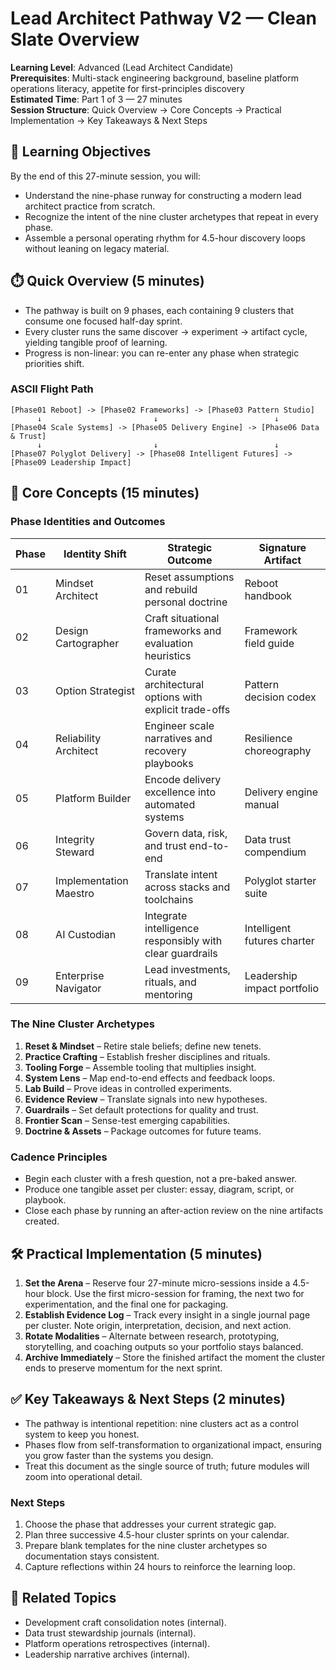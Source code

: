 # Lead Architect Pathway V2 — Clean Slate Overview

**Learning Level**: Advanced (Lead Architect Candidate)  
**Prerequisites**: Multi-stack engineering background, baseline platform operations literacy, appetite for first-principles discovery  
**Estimated Time**: Part 1 of 3 — 27 minutes  
**Session Structure**: Quick Overview → Core Concepts → Practical Implementation → Key Takeaways & Next Steps

## 🎯 Learning Objectives

By the end of this 27-minute session, you will:

- Understand the nine-phase runway for constructing a modern lead architect practice from scratch.
- Recognize the intent of the nine cluster archetypes that repeat in every phase.
- Assemble a personal operating rhythm for 4.5-hour discovery loops without leaning on legacy material.

## ⏱️ Quick Overview (5 minutes)

- The pathway is built on 9 phases, each containing 9 clusters that consume one focused half-day sprint.  
- Every cluster runs the same discover → experiment → artifact cycle, yielding tangible proof of learning.  
- Progress is non-linear: you can re-enter any phase when strategic priorities shift.

### ASCII Flight Path

```text
[Phase01 Reboot] -> [Phase02 Frameworks] -> [Phase03 Pattern Studio]
      ↓                         ↓                          ↓
[Phase04 Scale Systems] -> [Phase05 Delivery Engine] -> [Phase06 Data & Trust]
      ↓                         ↓                          ↓
[Phase07 Polyglot Delivery] -> [Phase08 Intelligent Futures] -> [Phase09 Leadership Impact]
```

## 🧭 Core Concepts (15 minutes)

### Phase Identities and Outcomes

| Phase | Identity Shift | Strategic Outcome | Signature Artifact |
| --- | --- | --- | --- |
| 01 | Mindset Architect | Reset assumptions and rebuild personal doctrine | Reboot handbook |
| 02 | Design Cartographer | Craft situational frameworks and evaluation heuristics | Framework field guide |
| 03 | Option Strategist | Curate architectural options with explicit trade-offs | Pattern decision codex |
| 04 | Reliability Architect | Engineer scale narratives and recovery playbooks | Resilience choreography |
| 05 | Platform Builder | Encode delivery excellence into automated systems | Delivery engine manual |
| 06 | Integrity Steward | Govern data, risk, and trust end-to-end | Data trust compendium |
| 07 | Implementation Maestro | Translate intent across stacks and toolchains | Polyglot starter suite |
| 08 | AI Custodian | Integrate intelligence responsibly with clear guardrails | Intelligent futures charter |
| 09 | Enterprise Navigator | Lead investments, rituals, and mentoring | Leadership impact portfolio |

### The Nine Cluster Archetypes

1. **Reset & Mindset** – Retire stale beliefs; define new tenets.  
2. **Practice Crafting** – Establish fresher disciplines and rituals.  
3. **Tooling Forge** – Assemble tooling that multiplies insight.  
4. **System Lens** – Map end-to-end effects and feedback loops.  
5. **Lab Build** – Prove ideas in controlled experiments.  
6. **Evidence Review** – Translate signals into new hypotheses.  
7. **Guardrails** – Set default protections for quality and trust.  
8. **Frontier Scan** – Sense-test emerging capabilities.  
9. **Doctrine & Assets** – Package outcomes for future teams.

### Cadence Principles

- Begin each cluster with a fresh question, not a pre-baked answer.  
- Produce one tangible asset per cluster: essay, diagram, script, or playbook.  
- Close each phase by running an after-action review on the nine artifacts created.

## 🛠️ Practical Implementation (5 minutes)

1. **Set the Arena** – Reserve four 27-minute micro-sessions inside a 4.5-hour block. Use the first micro-session for framing, the next two for experimentation, and the final one for packaging.  
2. **Establish Evidence Log** – Track every insight in a single journal page per cluster. Note origin, interpretation, decision, and next action.  
3. **Rotate Modalities** – Alternate between research, prototyping, storytelling, and coaching outputs so your portfolio stays balanced.  
4. **Archive Immediately** – Store the finished artifact the moment the cluster ends to preserve momentum for the next sprint.

## ✅ Key Takeaways & Next Steps (2 minutes)

- The pathway is intentional repetition: nine clusters act as a control system to keep you honest.  
- Phases flow from self-transformation to organizational impact, ensuring you grow faster than the systems you design.  
- Treat this document as the single source of truth; future modules will zoom into operational detail.

### Next Steps

1. Choose the phase that addresses your current strategic gap.  
2. Plan three successive 4.5-hour cluster sprints on your calendar.  
3. Prepare blank templates for the nine cluster archetypes so documentation stays consistent.  
4. Capture reflections within 24 hours to reinforce the learning loop.

## 🔗 Related Topics

- Development craft consolidation notes (internal).  
- Data trust stewardship journals (internal).  
- Platform operations retrospectives (internal).  
- Leadership narrative archives (internal).

